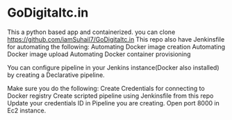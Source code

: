 # GoDigitaltc.in
This a python based app and containerized. you can clone https://github.com/iamSuhail7/GoDigitaltc.in 
This repo also have Jenkinsfile for automating the following:
    Automating Docker image creation
    Automating Docker image upload
    Automating Docker container provisioning

You can configure pipeline in your Jenkins instance(Docker also installed) by creating a Declarative pipeline.

Make sure you do the following:
    Create Credentials for connecting to Docker registry
    Create scripted pipeline using Jenkinsfile from this repo
    Update your credentials ID in Pipeline you are creating.
    Open port 8000 in Ec2 instance.

